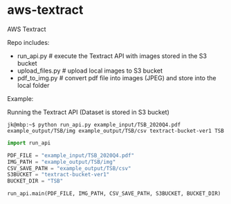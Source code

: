 # aws-textract
AWS Textract

Repo includes:
- run_api.py # execute the Textract API with images stored in the S3 bucket
- upload_files.py # upload local images to S3 bucket
- pdf_to_img.py # convert pdf file into images (JPEG) and store into the local folder

Example:

Running the Textract API (Dataset is stored in S3 bucket)
```console
jk@mbp:~$ python run_api.py example_input/TSB_2020Q4.pdf example_output/TSB/img example_output/TSB/csv textract-bucket-ver1 TSB
```

```python
import run_api

PDF_FILE = "example_input/TSB_2020Q4.pdf"
IMG_PATH = "example_output/TSB/img"
CSV_SAVE_PATH = "example_output/TSB/csv"
S3BUCKET = "textract-bucket-ver1"
BUCKET_DIR = "TSB"

run_api.main(PDF_FILE, IMG_PATH, CSV_SAVE_PATH, S3BUCKET, BUCKET_DIR)
```

















